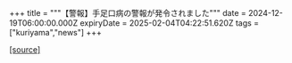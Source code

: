+++
title = """【警報】手足口病の警報が発令されました"""
date = 2024-12-19T06:00:00.000Z
expiryDate = 2025-02-04T04:22:51.620Z
tags = ["kuriyama","news"]
+++


[[source]](https://www.town.kuriyama.hokkaido.jp/soshiki/38/18642.html)
